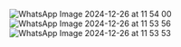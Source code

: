 ![WhatsApp Image 2024-12-26 at 11 54 00](https://github.com/user-attachments/assets/5a4639eb-c115-4970-a302-bbb99e38a877)
![WhatsApp Image 2024-12-26 at 11 53 56](https://github.com/user-attachments/assets/43562f17-e6b9-4381-ace6-57641bffc3b0)
![WhatsApp Image 2024-12-26 at 11 53 53](https://github.com/user-attachments/assets/ac72c835-9689-4238-a030-410785c0258a)
